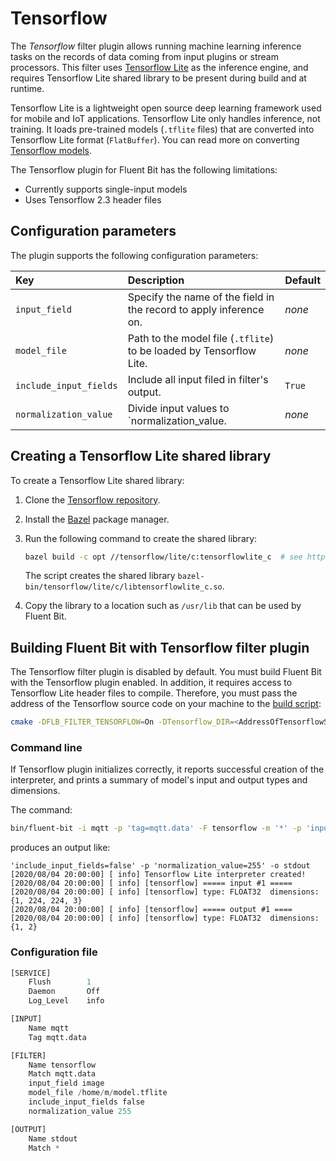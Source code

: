 # Tensorflow

The _Tensorflow_ filter plugin allows running machine learning inference tasks on the records of data coming from input plugins or stream processors. This filter uses [Tensorflow Lite](https://www.tensorflow.org/lite/) as the inference engine, and requires Tensorflow Lite shared library to be present during build and at runtime.

Tensorflow Lite is a lightweight open source deep learning framework used for mobile and IoT applications. Tensorflow Lite only handles inference, not training. It loads pre-trained models (`.tflite` files) that are converted into Tensorflow Lite format (`FlatBuffer`). You can read more on converting [Tensorflow models](https://www.tensorflow.org/lite/convert).

The Tensorflow plugin for Fluent Bit has the following limitations:

- Currently supports single-input models
- Uses Tensorflow 2.3 header files

## Configuration parameters

The plugin supports the following configuration parameters:

| Key | Description | Default |
| :--- | :--- | :--- |
| `input_field` | Specify the name of the field in the record to apply inference on. | _none_ |
| `model_file` | Path to the model file (`.tflite`) to be loaded by Tensorflow Lite. | _none_ |
| `include_input_fields` | Include all input filed in filter's output. | `True` |
| `normalization_value` | Divide input values to `normalization_value. | _none_ |

## Creating a Tensorflow Lite shared library

To create a Tensorflow Lite shared library:

1. Clone the [Tensorflow repository](https://github.com/tensorflow/tensorflow).
1. Install the [Bazel](https://bazel.build/) package manager.
1. Run the following command to create the shared library:

   ```bash
   bazel build -c opt //tensorflow/lite/c:tensorflowlite_c  # see https://github.com/tensorflow/tensorflow/tree/master/tensorflow/lite/c
   ```

   The script creates the shared library
   `bazel-bin/tensorflow/lite/c/libtensorflowlite_c.so`.
1. Copy the library to a location such as `/usr/lib` that can be used by Fluent Bit.

## Building Fluent Bit with Tensorflow filter plugin

The Tensorflow filter plugin is disabled by default. You must build Fluent Bit with the Tensorflow plugin enabled. In addition, it requires access to Tensorflow Lite header files to compile. Therefore, you must pass the address of the Tensorflow source code on your machine to the [build script](https://github.com/fluent/fluent-bit#build-from-scratch):

```bash
cmake -DFLB_FILTER_TENSORFLOW=On -DTensorflow_DIR=<AddressOfTensorflowSourceCode> ...
```

### Command line

If Tensorflow plugin initializes correctly, it reports successful creation of the interpreter, and prints a summary of model's input and output types and dimensions.

The command:

```bash
bin/fluent-bit -i mqtt -p 'tag=mqtt.data' -F tensorflow -m '*' -p 'input_field=image' -p 'model_file=/home/user/model.tflite' -p
```

produces an output like:

```text
'include_input_fields=false' -p 'normalization_value=255' -o stdout
[2020/08/04 20:00:00] [ info] Tensorflow Lite interpreter created!
[2020/08/04 20:00:00] [ info] [tensorflow] ===== input #1 =====
[2020/08/04 20:00:00] [ info] [tensorflow] type: FLOAT32  dimensions: {1, 224, 224, 3}
[2020/08/04 20:00:00] [ info] [tensorflow] ===== output #1 ====
[2020/08/04 20:00:00] [ info] [tensorflow] type: FLOAT32  dimensions: {1, 2}
```

### Configuration file

```python
[SERVICE]
    Flush        1
    Daemon       Off
    Log_Level    info

[INPUT]
    Name mqtt
    Tag mqtt.data

[FILTER]
    Name tensorflow
    Match mqtt.data
    input_field image
    model_file /home/m/model.tflite
    include_input_fields false
    normalization_value 255

[OUTPUT]
    Name stdout
    Match *
```
